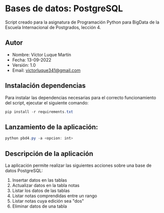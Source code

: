 # Bases de datos: PostgreSQL
Script creado para la asignatura de Programación Python para BigData de la Escuela Internacional de Postgrados, lección 4.

## Autor
* Nombre: Víctor Luque Martín<br>
* Fecha: 13-09-2022<br>
* Versión: 1.0<br>
* Email: [victorluque341@gmail.com](mailto:victorluque341@gmail.com)

## Instalación dependencias
Para instalar las dependencias necesarias para el correcto funcionamiento del script, ejecutar el siguiente comando:
```powershell
pip install -r requirements.txt
```

## Lanzamiento de la aplicación: 
```powershell
python pbd4.py -a <opcion: int>
```

## Descripción de la aplicación
La aplicación permite realizar las siguientes acciones sobre una base de datos PostgreSQL:
1. Insertar datos en las tablas
2. Actualizar datos en la tabla notas
3. Listar los datos de las tablas
4. Listar notas comprendidas entre un rango
5. Listar notas cuya edición sea "dos"
6. Eliminar datos de una tabla